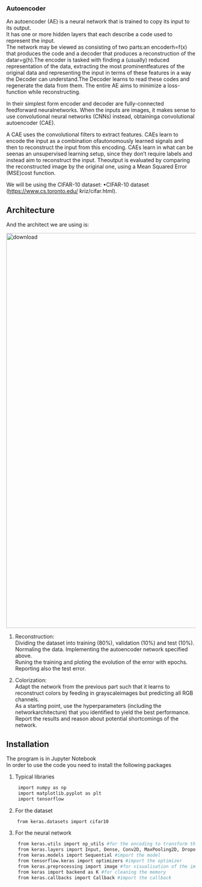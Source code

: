 ### Autoencoder

An autoencoder (AE) is a neural network that is trained to copy its input to its output.  <br />
It has one or more hidden layers that each describe a code used to represent the input.  <br/>
The network may be viewed as consisting of two parts:an encoderh=f(x) that produces the code and a decoder that produces a reconstruction of the datar=g(h).The  encoder  is  tasked  with  finding  a  (usually)  reduced  representation  of  the  data,  extracting  the  most  prominentfeatures of the original data and representing the input in terms of these features in a way the Decoder can understand.The Decoder learns to read these codes and regenerate the data from them.  The entire AE aims to minimize a loss-function  while  reconstructing.  

In  their  simplest  form  encoder  and  decoder  are  fully-connected  feedforward  neuralnetworks.  When the inputs are images, it makes sense to use convolutional neural networks (CNNs) instead, obtaininga convolutional autoencoder (CAE).

A  CAE  uses  the  convolutional  filters  to  extract  features.   CAEs  learn  to  encode  the  input  as  a  combination  ofautonomously learned signals and then to reconstruct the input from this encoding.  CAEs learn in what can be seenas  an  unsupervised  learning  setup,  since  they  don’t  require  labels  and  instead  aim  to  reconstruct  the  input.   Theoutput is evaluated by comparing the reconstructed image by the original one, using a Mean Squared Error (MSE)cost function.

We will be using the CIFAR-10 dataset:
•CIFAR-10 dataset (https://www.cs.toronto.edu/ ̃kriz/cifar.html).

## Architecture
And the architect we are using is:

<img width="1048" alt="download" src="https://user-images.githubusercontent.com/59971317/140607664-6a79a4e1-24a1-4eb8-9df7-206c9a111c84.png">

1. Reconstruction:<br/>
  Dividing the dataset into training (80%), validation (10%) and test (10%).  
  Normaling the data. 
  Implementing  the  autoencoder  network  specified  above.   
  Runing  the  training and  ploting the evolution of the error with epochs.  
  Reporting also the test error.

2. Colorization:<br/>
  Adapt the  network  from  the  previous  part  such  that  it  learns  to  reconstruct  colors  by  feeding  in  grayscaleimages but predicting all RGB channels.  
  As a starting point, use the hyperparameters (including the networkarchitecture) that you identified to yield the best performance.  
  Report  the results  and  reason  about  potential  shortcomings  of  the  network. 

  ## Installation
The program is in Jupyter Notebook <br />
In order to use the code you need to install the following packages
1. Typical libraries
   ```sh
    import numpy as np
    import matplotlib.pyplot as plt
    import tensorflow
   ```
2. For the dataset 
```sh
    from keras.datasets import cifar10
   ```
3. For the neural network
   ```sh
    from keras.utils import np_utils #for the encoding to transform the labels in categorical
    from keras.layers import Input, Dense, Conv2D, MaxPooling2D, Dropout, Flatten, UpSampling2D #import the layers  
    from keras.models import Sequential #import the model
    from tensorflow.keras import optimizers #import the optimizer
    from keras.preprocessing import image #for visualisation of the image data
    from keras import backend as K #for cleaning the memory
    from keras.callbacks import Callback #import the callback
   ```
   


